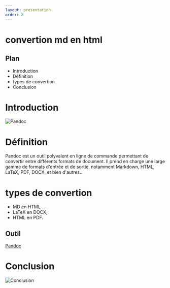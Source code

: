 ```yaml
---
layout: presentation
order: 8
---
```


# convertion md en html

<!-- new slide -->

## Plan

- Introduction
- Définition
- types de convertion
- Conclusion
<!-- new slide -->

# Introduction

![Pandoc](/lab-markdown/convertion-en-html/images/pandoc.png)

<!-- new slide -->

# Définition

Pandoc est un outil polyvalent en ligne de commande permettant de convertir entre différents formats de document. Il prend en charge une large gamme de formats d'entrée et de sortie, notamment Markdown, HTML, LaTeX, PDF, DOCX, et bien d'autres..

<!-- new slide -->

# types de convertion

- MD en HTML
- LaTeX en DOCX,
- HTML en PDF.
<!-- new slide -->

## Outil 
[Pandoc](https://github.com/jgm/pandoc/releases/tag/3.1.12)

# Conclusion

![Conclusion](/lab-markdown/convertion-en-html/images/conclusion.png)

<!-- new slide -->
